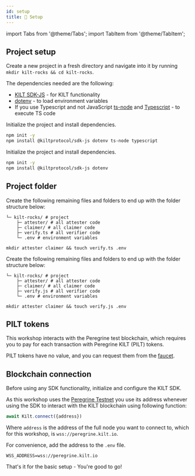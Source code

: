 ```yaml
---
id: setup
title: 🎒 Setup
---
```


import Tabs from '@theme/Tabs';
import TabItem from '@theme/TabItem';

## Project setup

Create a new project in a fresh directory and navigate into it by running `mkdir kilt-rocks && cd kilt-rocks`.

The dependencies needed are the following:

- [KILT SDK-JS](https://github.com/KILTprotocol/sdk-js#readme) - for KILT functionality
- [dotenv](https://github.com/motdotla/dotenv#readme) - to load environment variables
- If you use Typescript and not JavaScript [ts-node](https://www.npmjs.com/package/ts-node) and [Typescript](https://www.typescriptlang.org/) - to execute TS code

<Tabs groupId="ts-js-choice">
  <TabItem value='ts' label='Typescript' default>

  Initialize the project and install dependencies.

  ```bash npm2yarn
  npm init -y
  npm install @kiltprotocol/sdk-js dotenv ts-node typescript
  ```

  </TabItem>
  <TabItem value='js' label='Javascript' default>

  Initialize the project and install dependencies.

  ```bash npm2yarn
  npm init -y
  npm install @kiltprotocol/sdk-js dotenv
  ```

  </TabItem>
</Tabs>

## Project folder

<Tabs groupId="ts-js-choice">
  <TabItem value='ts' label='Typescript' default>

  Create the following remaining files and folders to end up with the folder structure below:

  ```
  └─ kilt-rocks/ # project
      ├─ attester/ # all attester code
      ├─ claimer/ # all claimer code
      ├─ verify.ts # all verifier code
      └─ .env # environment variables
  ```
  ```
  mkdir attester claimer && touch verify.ts .env
  ```

  </TabItem>
  <TabItem value='js' label='Javascript'>

  Create the following remaining files and folders to end up with the folder structure below:

  ```
  └─ kilt-rocks/ # project
      ├─ attester/ # all attester code
      ├─ claimer/ # all claimer code
      ├─ verify.js # all verifier code
      └─ .env # environment variables
  ```
  ```
  mkdir attester claimer && touch verify.js .env
  ```

  </TabItem>
</Tabs>

## PILT tokens

This workshop interacts with the Peregrine test blockchain, which requires you to pay for each transaction with Peregrine KILT (PILT) tokens.

PILT tokens have no value, and you can request them from the [faucet](https://faucet.peregrine.kilt.io).

## Blockchain connection

Before using any SDK functionality, initialize and configure the KILT SDK.

As this workshop uses the [Peregrine Testnet](https://polkadot.js.org/apps/?rpc=wss%3A%2F%2Fperegrine.kilt.io%2Fparachain-public-ws%2F#/explorer) you use its address whenever using the SDK to interact with the KILT blockchain using following function:

```JavaScript
await Kilt.connect({address})
```

Where `address` is the address of the full node you want to connect to, which for this workshop, is `wss://peregrine.kilt.io`.

For convenience, add the address to the `.env` file.

```env title=".env"
WSS_ADDRESS=wss://peregrine.kilt.io
```

That's it for the basic setup - You're good to go!